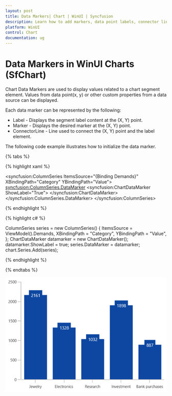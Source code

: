```yaml
---
layout: post
title: Data Markers| Chart | WinUI | Syncfusion
description: Learn how to add markers, data point labels, connector lines, event, formatting label content and configure the custom templates to the Chart Data Markers.
platform: WinUI
control: Chart
documentation: ug
---
```


# Data Markers in WinUI Charts (SfChart)

Chart Data Markers are used to display values related to a chart segment element. Values from data point(x, y) or other custom properties from a data source can be displayed. 

Each data marker can be represented by the following:

* Label - Displays the segment label content at the (X, Y) point.
* Marker - Displays the desired marker at the (X, Y) point.
* ConnectorLine - Line used to connect the (X, Y) point and the label element.

The following code example illustrates how to initialize the data marker.

{% tabs %}

{% highlight xaml %}

<syncfusion:ColumnSeries ItemsSource="{Binding Demands}" XBindingPath="Category" YBindingPath="Value">
        <syncfusion:ColumnSeries.DataMarker>
            <syncfusion:ChartDataMarker ShowLabel="True">
            </syncfusion:ChartDataMarker>
        </syncfusion:ColumnSeries.DataMarker>
</syncfusion:ColumnSeries> 

{% endhighlight %}

{% highlight c# %}

ColumnSeries series = new ColumnSeries()
{
    ItemsSource = ViewModel().Demands,
    XBindingPath = "Category",
    YBindingPath = "Value",
};
ChartDataMarker datamarker = new ChartDataMarker();
datamarker.ShowLabel = true;
series.DataMarker = datamarker;
chart.Series.Add(series);

{% endhighlight %}

{% endtabs %}

![Data Markers in WinUI](DataMarkers_images/Label_Overview.PNG) 